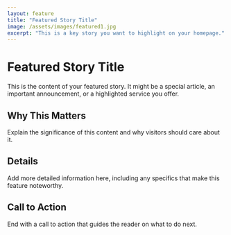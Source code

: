 ```yaml
---
layout: feature
title: "Featured Story Title"
image: /assets/images/featured1.jpg
excerpt: "This is a key story you want to highlight on your homepage."
---
```


# Featured Story Title

This is the content of your featured story. It might be a special article, an important announcement, or a highlighted service you offer.

## Why This Matters

Explain the significance of this content and why visitors should care about it.

## Details

Add more detailed information here, including any specifics that make this feature noteworthy.

## Call to Action

End with a call to action that guides the reader on what to do next.
